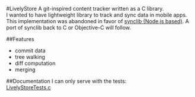 #LivelyStore
A git-inspired content tracker written as a C library.  
I wanted to have lightweight library to track and sync data in mobile apps.  
This implementation was abandoned in favor of [synclib (Node.js based)](https://github.com/mirkok/synclib). A port of synclib back to C or Objective-C will follow.

##Features
* commit data
* tree walking
* diff computation
* merging

##Documentation
I can only serve with the tests:  
[LivelyStoreTests.c](https://github.com/mirkok/LivelyStore/blob/master/tests/LivelyStoreTests.c)